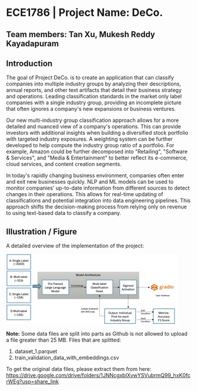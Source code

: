 # ECE1786 | Project Name: DeCo.

## Team members: Tan Xu, Mukesh Reddy Kayadapuram

## Introduction

The goal of Project DeCo. is to create an application that can classify companies into multiple industry groups by analyzing their descriptions, annual reports, and other text artifacts that detail their business strategy and operations. Leading classification standards in the market only label companies with a single industry group, providing an incomplete picture that often ignores a company's new expansions or business ventures.

Our new multi-industry group classification approach allows for a more detailed and nuanced view of a company's operations. This can provide investors with additional insights when building a diversified stock portfolio with targeted industry exposures. A weighting system can be further developed to help compute the industry group ratio of a portfolio. For example, Amazon could be further decomposed into "Retailing", "Software & Services", and "Media & Entertainment" to better reflect its e-commerce, cloud services, and content creation segments.

In today's rapidly changing business environment, companies often enter and exit new businesses quickly. NLP and ML models can be used to monitor companies' up-to-date information from different sources to detect changes in their operations. This allows for real-time updating of classifications and potential integration into data engineering pipelines. This approach shifts the decision-making process from relying only on revenue to using text-based data to classify a company.

## Illustration / Figure

A detailed overview of the implementation of the project:


![alt text](https://github.com/ece1786-2022/DeCo/blob/final_edits/data/project_figure.png)


**Note:** Some data files are split into parts as Github is not allowed to upload a file greater than 25 MB.
Files that are splitted:
1. dataset_1.parquet
2. train_validation_data_with_embeddings.csv

To get the original data files, please extract them from here: https://drive.google.com/drive/folders/1JNNcgxbIXvwYSVubrmQ99_hxK0fcrWEg?usp=share_link
